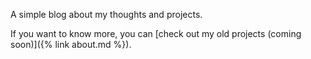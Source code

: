 A simple blog about my thoughts and projects.

If you want to know more, you can [check out my old projects (coming soon)]({% link about.md %}).

